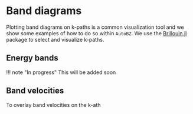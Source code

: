 # Band diagrams

Plotting band diagrams on k-paths is a common visualization tool and we show
some examples of how to do so within `AutoBZ`. We use the
[Brillouin.jl](https://github.com/thchr/Brillouin.jl) package to select and
visualize k-paths.

## Energy bands

!!! note "In progress"
    This will be added soon

## Band velocities

To overlay band velocities on the k-ath 